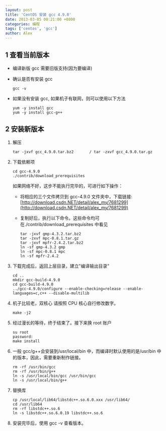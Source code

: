 ```yaml
---
layout: post
title: 'CentOS 安装 gcc 4.9.0'
date: 2013-03-05 00:21:00 +0800
categories: 编程
tags: ['centos', 'gcc']
author: Alex
---
```


## 1 查看当前版本

- 编译新版 gcc 需要旧版支持(因为要编译)
- 确认是否有安装 gcc

  ```
  gcc -v
  ```

- 如果没有安装 gcc, 如果机子有联网，则可以使用以下方法

  ```
  yum -y install gcc
  yum -y install gcc-g++
  ```

## 2 安装新版本

1. 解压

   ```
   tar -jxvf gcc_4.9.0.tar.bz2       / tar -zxvf gcc_4.9.0.tar.gz
   ```

2. 下载依赖项

   ```
   cd gcc-4.9.0
   ./contrib/download_prerequisites
   ```

   如果网络不好，这步不能执行完毕的，可进行如下操作：

   - 将相应的三个文件拷贝到 gcc-4.9.0 文件夹中，下载链接:[http://download.csdn.NET/detail/alex_my/7681299](http://download.csdn.NET/detail/alex_my/7681299)

   - 复制好后，执行以下命令。这些命令均可在./contrib/download_prerequisites 中看见

     ```
     tar -jxvf gmp-4.3.2.tar.bz2
     tar -zxvf mpc-0.8.1.tar.gz
     tar -jxvf mpfr-2.4.2.tar.bz2
     ln -sf gmp-4.3.2 gmp
     ln -sf mpc-0.8.1 mpc
     ln -sf mpfr-2.4.2
     ```

3. 下载完成后，返回上层目录，建立"编译输出目录"

   ```
   cd ..
   mkdir gcc-build-4.9.0
   cd gcc-build-4.9.0
   ../gcc-4.9.0/configure --enable-checking=release --enable-languages=c,c++ --disable-multilib
   ```

4. 机子比较老，双核心
   请按照 CPU 核心自行修改数字。

   ```
   make -j2
   ```

5. 经过漫长的等待，终于结束了。接下来换 root 账户

   ```
   su root
   password:
   make install
   ```

6. 一般 gcc/g++会安装到/usr/local/bin 中，而编译时默认使用的是/usr/bin 中的版本，因此，需要重新制作链接。

   ```
   rm -rf /usr/bin/gcc
   rm -rf /usr/bin/g++
   ln -s /usr/local/bin/gcc /usr/bin/gcc
   ln -s /usr/local/bin/g++
   ```

7. 替换库

   ```
   cp /usr/local/lib64/libstdc++.so.6.0.xxx /usr/lib64/
   cd /usr/lib64
   rm -rf libstdc++.so.6
   ln -s libstdc++.so.6.0.19 libstdc++.so.6
   ```

8. 安装完毕后，使用 gcc -v 查看版本。
